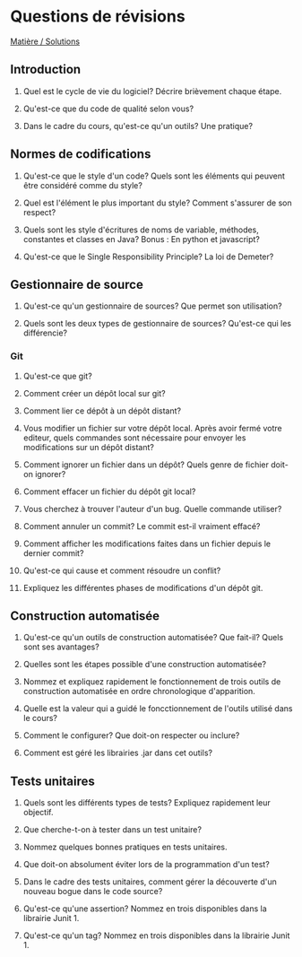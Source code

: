 # Questions de révisions

[Matière / Solutions](RevisionIntra.md)

## Introduction

1. Quel est le cycle de vie du logiciel? Décrire brièvement chaque étape.

1. Qu'est-ce que du code de qualité selon vous?

1. Dans le cadre du cours, qu'est-ce qu'un outils? Une pratique?

## Normes de codifications 

1. Qu'est-ce que le style d'un code? Quels sont les éléments qui peuvent être considéré comme du style?

1. Quel est l'élément le plus important du style? Comment s'assurer de son respect?

1. Quels sont les style d'écritures de noms de variable, méthodes, constantes et classes en Java? Bonus : En python et javascript?

1. Qu'est-ce que le Single Responsibility Principle? La loi de Demeter?

## Gestionnaire de source

1. Qu'est-ce qu'un gestionnaire de sources? Que permet son utilisation?

1. Quels sont les deux types de gestionnaire de sources? Qu'est-ce qui les différencie?

### Git

1. Qu'est-ce que git?

1. Comment créer un dépôt local sur git?

1. Comment lier ce dépôt à un dépôt distant?

1. Vous modifier un fichier sur votre dépôt local. Après avoir fermé votre editeur, quels commandes sont nécessaire pour envoyer les modifications sur un dépôt distant?

1. Comment ignorer un fichier dans un dépôt? Quels genre de fichier doit-on ignorer?

1. Comment effacer un fichier du dépôt git local?

1. Vous cherchez à trouver l'auteur d'un bug. Quelle commande utiliser?

1. Comment annuler un commit? Le commit est-il vraiment effacé?

1. Comment afficher les modifications faites dans un fichier depuis le dernier commit?

1. Qu'est-ce qui cause et comment résoudre un conflit?

1. Expliquez les différentes phases de modifications d'un dépôt git.

## Construction automatisée

1. Qu'est-ce qu'un outils de construction automatisée? Que fait-il? Quels sont ses avantages?

1. Quelles sont les étapes possible d'une construction automatisée?

1. Nommez et expliquez rapidement le fonctionnement de trois outils de construction automatisée en ordre chronologique d'apparition.

1. Quelle est la valeur qui a guidé le foncctionnement de l'outils utilisé dans le cours?

1. Comment le configurer? Que doit-on respecter ou inclure?

1. Comment est géré les librairies .jar dans cet outils?

## Tests unitaires

1. Quels sont les différents types de tests? Expliquez rapidement leur objectif.

1. Que cherche-t-on à tester dans un test unitaire?

1. Nommez quelques bonnes pratiques en tests unitaires.

1. Que doit-on absolument éviter lors de la programmation d'un test?

1. Dans le cadre des tests unitaires, comment gérer la découverte d'un nouveau bogue dans le code source?

1. Qu'est-ce qu'une assertion? Nommez en trois disponibles dans la librairie Junit 1.

1. Qu'est-ce qu'un tag? Nommez en trois disponibles dans la librairie Junit 1.
